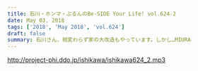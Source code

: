 ```yaml
---
title: 石川・ホンマ・ぶるんのBe-SIDE Your Life! vol.624-2
date: May 03, 2018
tags: ['2018', 'May 2018', 'vol.624']
draft: false
summary: 石川さん、相変わらず家の大改造もやっています。しかし…MIURA
---
```


http://project-phi.ddo.jp/ishikawa/ishikawa624_2.mp3
